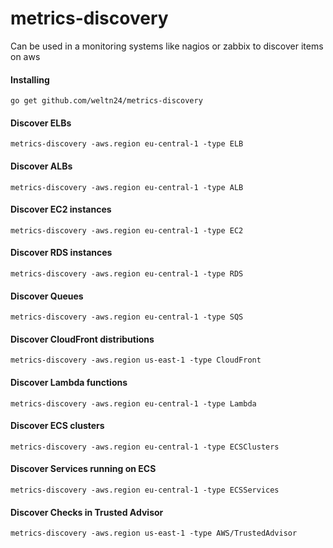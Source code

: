 # metrics-discovery
Can be used in a monitoring systems like nagios or zabbix to discover items on aws 

#### Installing
	go get github.com/weltn24/metrics-discovery

#### Discover ELBs
	
	metrics-discovery -aws.region eu-central-1 -type ELB

#### Discover ALBs
	
	metrics-discovery -aws.region eu-central-1 -type ALB

#### Discover EC2 instances

	metrics-discovery -aws.region eu-central-1 -type EC2

#### Discover RDS instances

	metrics-discovery -aws.region eu-central-1 -type RDS

#### Discover Queues

	metrics-discovery -aws.region eu-central-1 -type SQS

#### Discover CloudFront distributions

	metrics-discovery -aws.region us-east-1 -type CloudFront

#### Discover Lambda functions

	metrics-discovery -aws.region eu-central-1 -type Lambda

#### Discover ECS clusters

    metrics-discovery -aws.region eu-central-1 -type ECSClusters

#### Discover Services running on ECS
	
	metrics-discovery -aws.region eu-central-1 -type ECSServices

#### Discover Checks in Trusted Advisor
	
	metrics-discovery -aws.region us-east-1 -type AWS/TrustedAdvisor
